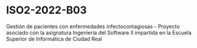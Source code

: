 # ISO2-2022-B03
Gestión de pacientes con enfermedades infectocontagiosas - Proyecto asociado con la asignatura Ingeniería del Software II impartida en la Escuela Superior de Informática de Ciudad Real
